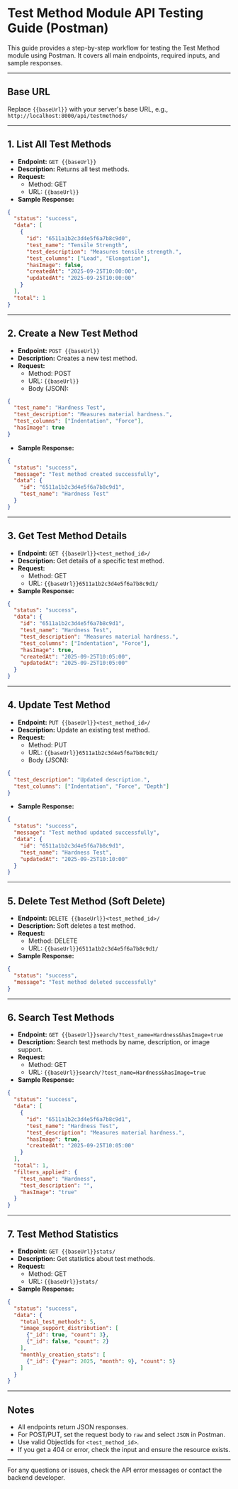 # Test Method Module API Testing Guide (Postman)

This guide provides a step-by-step workflow for testing the Test Method module using Postman. It covers all main endpoints, required inputs, and sample responses.

---

## Base URL
Replace `{{baseUrl}}` with your server's base URL, e.g., `http://localhost:8000/api/testmethods/`

---

## 1. List All Test Methods
- **Endpoint:** `GET {{baseUrl}}`
- **Description:** Returns all test methods.
- **Request:**
  - Method: GET
  - URL: `{{baseUrl}}`
- **Sample Response:**
```json
{
  "status": "success",
  "data": [
    {
      "id": "6511a1b2c3d4e5f6a7b8c9d0",
      "test_name": "Tensile Strength",
      "test_description": "Measures tensile strength.",
      "test_columns": ["Load", "Elongation"],
      "hasImage": false,
      "createdAt": "2025-09-25T10:00:00",
      "updatedAt": "2025-09-25T10:00:00"
    }
  ],
  "total": 1
}
```

---

## 2. Create a New Test Method
- **Endpoint:** `POST {{baseUrl}}`
- **Description:** Creates a new test method.
- **Request:**
  - Method: POST
  - URL: `{{baseUrl}}`
  - Body (JSON):
```json
{
  "test_name": "Hardness Test",
  "test_description": "Measures material hardness.",
  "test_columns": ["Indentation", "Force"],
  "hasImage": true
}
```
- **Sample Response:**
```json
{
  "status": "success",
  "message": "Test method created successfully",
  "data": {
    "id": "6511a1b2c3d4e5f6a7b8c9d1",
    "test_name": "Hardness Test"
  }
}
```

---

## 3. Get Test Method Details
- **Endpoint:** `GET {{baseUrl}}<test_method_id>/`
- **Description:** Get details of a specific test method.
- **Request:**
  - Method: GET
  - URL: `{{baseUrl}}6511a1b2c3d4e5f6a7b8c9d1/`
- **Sample Response:**
```json
{
  "status": "success",
  "data": {
    "id": "6511a1b2c3d4e5f6a7b8c9d1",
    "test_name": "Hardness Test",
    "test_description": "Measures material hardness.",
    "test_columns": ["Indentation", "Force"],
    "hasImage": true,
    "createdAt": "2025-09-25T10:05:00",
    "updatedAt": "2025-09-25T10:05:00"
  }
}
```

---

## 4. Update Test Method
- **Endpoint:** `PUT {{baseUrl}}<test_method_id>/`
- **Description:** Update an existing test method.
- **Request:**
  - Method: PUT
  - URL: `{{baseUrl}}6511a1b2c3d4e5f6a7b8c9d1/`
  - Body (JSON):
```json
{
  "test_description": "Updated description.",
  "test_columns": ["Indentation", "Force", "Depth"]
}
```
- **Sample Response:**
```json
{
  "status": "success",
  "message": "Test method updated successfully",
  "data": {
    "id": "6511a1b2c3d4e5f6a7b8c9d1",
    "test_name": "Hardness Test",
    "updatedAt": "2025-09-25T10:10:00"
  }
}
```

---

## 5. Delete Test Method (Soft Delete)
- **Endpoint:** `DELETE {{baseUrl}}<test_method_id>/`
- **Description:** Soft deletes a test method.
- **Request:**
  - Method: DELETE
  - URL: `{{baseUrl}}6511a1b2c3d4e5f6a7b8c9d1/`
- **Sample Response:**
```json
{
  "status": "success",
  "message": "Test method deleted successfully"
}
```

---

## 6. Search Test Methods
- **Endpoint:** `GET {{baseUrl}}search/?test_name=Hardness&hasImage=true`
- **Description:** Search test methods by name, description, or image support.
- **Request:**
  - Method: GET
  - URL: `{{baseUrl}}search/?test_name=Hardness&hasImage=true`
- **Sample Response:**
```json
{
  "status": "success",
  "data": [
    {
      "id": "6511a1b2c3d4e5f6a7b8c9d1",
      "test_name": "Hardness Test",
      "test_description": "Measures material hardness.",
      "hasImage": true,
      "createdAt": "2025-09-25T10:05:00"
    }
  ],
  "total": 1,
  "filters_applied": {
    "test_name": "Hardness",
    "test_description": "",
    "hasImage": "true"
  }
}
```

---

## 7. Test Method Statistics
- **Endpoint:** `GET {{baseUrl}}stats/`
- **Description:** Get statistics about test methods.
- **Request:**
  - Method: GET
  - URL: `{{baseUrl}}stats/`
- **Sample Response:**
```json
{
  "status": "success",
  "data": {
    "total_test_methods": 5,
    "image_support_distribution": [
      {"_id": true, "count": 3},
      {"_id": false, "count": 2}
    ],
    "monthly_creation_stats": [
      {"_id": {"year": 2025, "month": 9}, "count": 5}
    ]
  }
}
```

---

## Notes
- All endpoints return JSON responses.
- For POST/PUT, set the request body to `raw` and select `JSON` in Postman.
- Use valid ObjectIds for `<test_method_id>`.
- If you get a 404 or error, check the input and ensure the resource exists.

---

For any questions or issues, check the API error messages or contact the backend developer.
